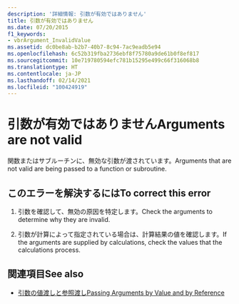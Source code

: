 ```yaml
---
description: '詳細情報: 引数が有効ではありません'
title: 引数が有効ではありません
ms.date: 07/20/2015
f1_keywords:
- vbrArgument_InvalidValue
ms.assetid: dc0be8ab-b2b7-40b7-8c94-7ac9eadb5e94
ms.openlocfilehash: 6c52b319fba2736ebf8f75780a9de61b0f8ef817
ms.sourcegitcommit: 10e719780594efc781b15295e499c66f316068b8
ms.translationtype: HT
ms.contentlocale: ja-JP
ms.lasthandoff: 02/14/2021
ms.locfileid: "100424919"
---
```

# <a name="arguments-are-not-valid"></a><span data-ttu-id="67b26-103">引数が有効ではありません</span><span class="sxs-lookup"><span data-stu-id="67b26-103">Arguments are not valid</span></span>

<span data-ttu-id="67b26-104">関数またはサブルーチンに、無効な引数が渡されています。</span><span class="sxs-lookup"><span data-stu-id="67b26-104">Arguments that are not valid are being passed to a function or subroutine.</span></span>  
  
## <a name="to-correct-this-error"></a><span data-ttu-id="67b26-105">このエラーを解決するには</span><span class="sxs-lookup"><span data-stu-id="67b26-105">To correct this error</span></span>  
  
1. <span data-ttu-id="67b26-106">引数を確認して、無効の原因を特定します。</span><span class="sxs-lookup"><span data-stu-id="67b26-106">Check the arguments to determine why they are invalid.</span></span>  
  
2. <span data-ttu-id="67b26-107">引数が計算によって指定されている場合は、計算結果の値を確認します。</span><span class="sxs-lookup"><span data-stu-id="67b26-107">If the arguments are supplied by calculations, check the values that the calculations process.</span></span>  
  
## <a name="see-also"></a><span data-ttu-id="67b26-108">関連項目</span><span class="sxs-lookup"><span data-stu-id="67b26-108">See also</span></span>

- [<span data-ttu-id="67b26-109">引数の値渡しと参照渡し</span><span class="sxs-lookup"><span data-stu-id="67b26-109">Passing Arguments by Value and by Reference</span></span>](../programming-guide/language-features/procedures/passing-arguments-by-value-and-by-reference.md)
